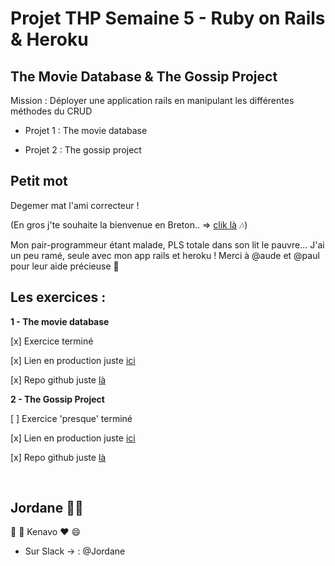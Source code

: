 
# Projet THP Semaine 5 - Ruby on Rails & Heroku




## The Movie Database & The Gossip Project

Mission : Déployer une application rails en manipulant les différentes méthodes du CRUD

  - Projet 1 : The movie database

  - Projet 2 : The gossip project


## Petit mot

Degemer mat l'ami correcteur ! 

(En gros j'te souhaite la bienvenue en Breton.. => [clik là](https://youtu.be/3CwJiM9WJ0M) :notes:)

Mon pair-programmeur étant malade, PLS totale dans son lit le pauvre... 
J'ai un peu ramé, seule avec mon app rails et heroku ! 
Merci à @aude et @paul pour leur aide précieuse :pray:


## Les exercices :

**1 - The movie database**

  [x] Exercice terminé 
  
  [x] Lien en production juste [ici](https://sheltered-headland-14992.herokuapp.com/)
  
  [x] Repo github juste [là](https://github.com/Jordane21/movie-gossip-projects/tree/master/the-movie-database)
  
**2 - The Gossip Project**

   [ ] Exercice 'presque' terminé 
  
   [x] Lien en production juste [ici](https://blooming-refuge-72692.herokuapp.com/)
   
   [x] Repo github juste [là](https://github.com/Jordane21/movie-gossip-projects/tree/master/the-gossip-project)
 
        

## Jordane :pig::love_letter:

:pray: :snail: Kenavo :heart: :smile:

* Sur Slack -> : @Jordane
